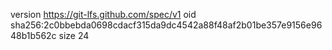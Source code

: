 version https://git-lfs.github.com/spec/v1
oid sha256:2c0bbebda0698cdacf315da9dc4542a88f48af2b01be357e9156e9648b1b562c
size 24
